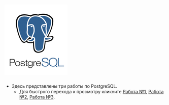 # ![SQL](SQL.png)
* Здесь представлены три работы по PostgreSQL.
    * Для быстрого перехода к просмотру кликните [Работа №1](), [Работа №2](HW2_SQL.sql), [Работа №3]().